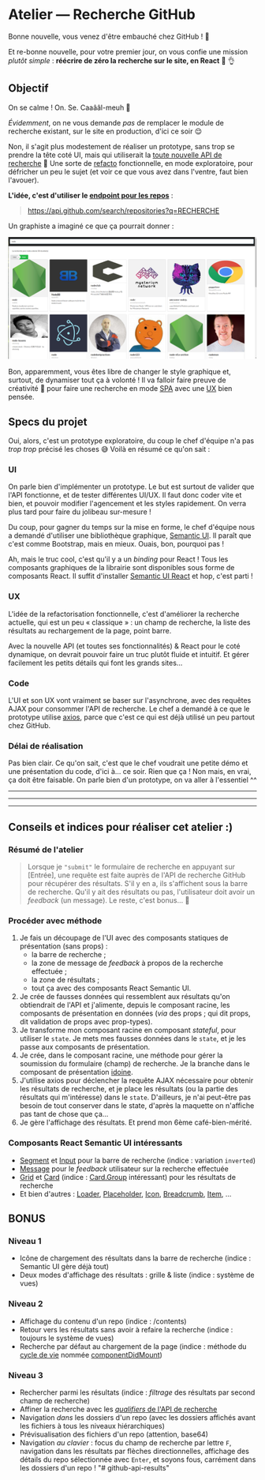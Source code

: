 # Atelier — Recherche GitHub

Bonne nouvelle, vous venez d'être embauché chez GitHub ! :tada:

Et re-bonne nouvelle, pour votre premier jour, on vous confie une mission _plutôt simple_ : **réécrire de zéro la recherche sur le site, en React** :see_no_evil: :ok_hand:

## Objectif

On se calme ! On. Se. Caaââl-meuh :cow2:

_Évidemment_, on ne vous demande _pas_ de remplacer le module de recherche existant, sur le site en production, d'ici ce soir :relieved:

Non, il s'agit plus modestement de réaliser un prototype, sans trop se prendre la tête coté UI, mais qui utiliserait la [toute nouvelle API de recherche](https://developer.github.com/v3/search/) :muscle: Une sorte de [refacto](https://fr.wikipedia.org/wiki/R%C3%A9usinage_de_code) fonctionnelle, en mode exploratoire, pour défricher un peu le sujet (et voir ce que vous avez dans l'ventre, faut bien l'avouer).

**L'idée, c'est d'utiliser le [endpoint pour les repos](https://developer.github.com/v3/search/#search-repositories)** :

> https://api.github.com/search/repositories?q=RECHERCHE

Un graphiste a imaginé ce que ça pourrait donner :

![resultat](./resultat.png)

Bon, apparemment, vous êtes libre de changer le style graphique et, surtout, de dynamiser tout ça à volonté ! Il va falloir faire preuve de créativité :thinking: pour faire une recherche en mode [SPA](https://fr.wikipedia.org/wiki/Application_web_monopage) avec une [UX](https://fr.wikipedia.org/wiki/Exp%C3%A9rience_utilisateur) bien pensée.

## Specs du projet

Oui, alors, c'est un prototype exploratoire, du coup le chef d'équipe n'a pas _trop trop_ précisé les choses :sweat_smile: Voilà en résumé ce qu'on sait :

### UI

On parle bien d'implémenter un prototype. Le but est surtout de valider que l'API fonctionne, et de tester différentes UI/UX. Il faut donc coder vite et bien, et pouvoir modifier l'agencement et les styles rapidement. On verra plus tard pour faire du jolibeau sur-mesure !

Du coup, pour gagner du temps sur la mise en forme, le chef d'équipe nous a demandé d'utiliser une bibliothèque graphique, [Semantic UI](https://semantic-ui.com/). Il paraît que c'est comme Bootstrap, mais en mieux. Ouais, bon, pourquoi pas !

Ah, mais le truc cool, c'est qu'il y a un _binding_ pour React ! Tous les composants graphiques de la librairie sont disponibles sous forme de composants React. Il suffit d'installer [Semantic UI React](https://react.semantic-ui.com/) et hop, c'est parti !

### UX

L'idée de la refactorisation fonctionnelle, c'est d'améliorer la recherche actuelle, qui est un peu « classique » : un champ de recherche, la liste des résultats au rechargement de la page, point barre.

Avec la nouvelle API (et toutes ses fonctionnalités) & React pour le coté dynamique, on devrait pouvoir faire un truc plutôt fluide et intuitif. Et gérer facilement les petits détails qui font les grands sites…

### Code

L'UI et son UX vont vraiment se baser sur l'asynchrone, avec des requêtes AJAX pour consommer l'API de recherche. Le chef a demandé à ce que le prototype utilise [axios](https://github.com/axios/axios), parce que c'est ce qui est déjà utilisé un peu partout chez GitHub.

### Délai de réalisation

Pas bien clair. Ce qu'on sait, c'est que le chef voudrait une petite démo et une présentation du code, d'ici à… ce soir. Rien que ça ! Non mais, en vrai, ça doit être faisable. On parle bien d'un prototype, on va aller à l'essentiel ^^

---
---
---

## Conseils et indices pour réaliser cet atelier :)

### Résumé de l'atelier

> Lorsque je `"submit"` le formulaire de recherche en appuyant sur [Entrée], une requête est faite auprès de l'API de recherche GitHub pour récupérer des résultats. S'il y en a, ils s'affichent sous la barre de recherche. Qu'il y ait des résultats ou pas, l'utilisateur doit avoir un _feedback_ (un message). Le reste, c'est bonus… :muscle:

### Procéder avec méthode

1. Je fais un découpage de l'UI avec des composants statiques de présentation (sans props) :
    - la barre de recherche ;
    - la zone de message de _feedback_ à propos de la recherche effectuée ;
    - la zone de résultats ;
    - tout ça avec des composants React Semantic UI.
2. Je crée de fausses données qui ressemblent aux résultats qu'on obtiendrait de l'API et j'alimente, depuis le composant racine, les composants de présentation en données (_via_ des props ; qui dit props, dit validation de props avec prop-types).
3. Je transforme mon composant racine en composant _stateful_, pour utiliser le `state`. Je mets mes fausses données dans le `state`, et je les passe aux composants de présentation.
4. Je crée, dans le composant racine, une méthode pour gérer la soumission du formulaire (champ) de recherche. Je la branche dans le composant de présentation [idoine](https://fr.wiktionary.org/wiki/idoine).
5. J'utilise axios pour déclencher la requête AJAX nécessaire pour obtenir les résultats de recherche, et je place les résultats (ou la partie des résultats qui m'intéresse) dans le `state`. D'ailleurs, je n'ai peut-être pas besoin de tout conserver dans le state, d'après la maquette on n'affiche pas tant de chose que ça…
6. Je gère l'affichage des résultats. Et prend mon 6ème café-bien-mérité.

### Composants React Semantic UI intéressants

- [Segment](https://react.semantic-ui.com/elements/segment/) et [Input](https:/-react.semantic-ui.com/elements/input/) pour la barre de recherche (indice : variation `inverted`)
- [Message](https://react.semantic-ui.com/collections/message/) pour le _feedback_ utilisateur sur la recherche effectuée
- [Grid](https://react.semantic-ui.com/collections/grid/) et [Card](https://-eact.semantic-ui.com/views/card/) (indice : [Card.Group](https://-eact.semantic-ui.com/views/card/#types-groups) intéressant) pour les résultats de recherche
- Et bien d'autres : [Loader](https://react.semantic-ui.com/elements/loader/), [Placeholder](https://react.semantic-ui.com/elements/placeholder/), [Icon](https://react.semantic-ui.com/elements/icon/), [Breadcrumb](https://react.semantic-ui.com/collections/breadcrumb/), [Item](https://react.semantic-ui.com/views/item/), …

## BONUS

### Niveau 1

- Icône de chargement des résultats dans la barre de recherche (indice : Semantic UI gère déjà tout)
- Deux modes d'affichage des résultats : grille & liste (indice : système de vues)

### Niveau 2

- Affichage du contenu d'un repo (indice : /contents)
- Retour vers les résultats sans avoir à refaire la recherche (indice : toujours le système de vues)
- Recherche par défaut au chargement de la page (indice : méthode du [cycle de vie](https://fr.reactjs.org/docs/state-and-lifecycle.html) nommée [componentDidMount](https://fr.reactjs.org/docs/react-component.html#componentdidmount))

### Niveau 3

- Rechercher parmi les résultats (indice : _filtrage_ des résultats par second champ de recherche)
- Affiner la recherche avec les [_qualifiers_ de l'API de recherche](https://help.github.com/en/articles/searching-for-repositories)
- Navigation _dans_ les dossiers d'un repo (avec les dossiers affichés avant les fichiers à tous les niveaux hiérarchiques)
- Prévisualisation des fichiers d'un repo (attention, base64)
- Navigation _au clavier_ : focus du champ de recherche par lettre `F`, navigation dans les résultats par flèches directionnelles, affichage des détails du repo sélectionnée avec `Enter`, et soyons fous, carrément dans les dossiers d'un repo !
"# github-api-results" 
